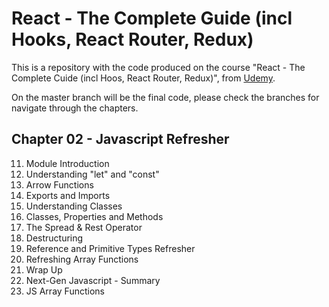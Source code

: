 # React - The Complete Guide (incl Hooks, React Router, Redux)

This is a repository with the code produced on the course "React - The Complete Cuide (incl Hoos, React Router, Redux)", from [Udemy](https://www.udemy.com/course/react-the-complete-guide-incl-redux).

On the master branch will be the final code, please check the branches for navigate through the chapters.

## Chapter 02 - Javascript Refresher

11. Module Introduction
12. Understanding "let" and "const"
13. Arrow Functions
14. Exports and Imports
15. Understanding Classes
16. Classes, Properties and Methods
17. The Spread & Rest Operator
18. Destructuring
19. Reference and Primitive Types Refresher
20. Refreshing Array Functions
21. Wrap Up
22. Next-Gen Javascript - Summary
23. JS Array Functions